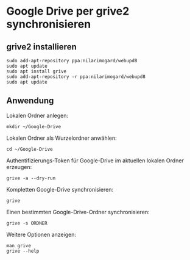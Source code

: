 # Google Drive per grive2 synchronisieren

## grive2 installieren
```
sudo add-apt-repository ppa:nilarimogard/webupd8
sudo apt update
sudo apt install grive
sudo add-apt-repository -r ppa:nilarimogard/webupd8
sudo apt update
```

## Anwendung

Lokalen Ordner anlegen:
```
mkdir ~/Google-Drive
```

Lokalen Ordner als Wurzelordner anwählen:
```
cd ~/Google-Drive
```

Authentifizierungs-Token für Google-Drive im aktuellen lokalen Ordner erzeugen:
```
grive -a --dry-run
```

Kompletten Google-Drive synchronisieren:
```
grive
```

Einen bestimmten Google-Drive-Ordner synchronisieren:
```
grive -s ORDNER
```

Weitere Optionen anzeigen:
```
man grive
grive --help
```
